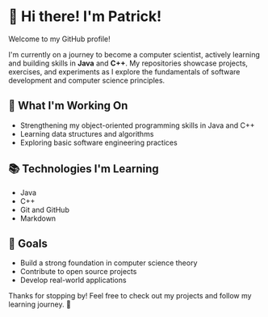 # 👋 Hi there! I'm Patrick!

Welcome to my GitHub profile!

I'm currently on a journey to become a computer scientist, actively learning and building skills in **Java** and **C++**. My repositories showcase projects, exercises, and experiments as I explore the fundamentals of software development and computer science principles.

## 🚀 What I'm Working On
- Strengthening my object-oriented programming skills in Java and C++
- Learning data structures and algorithms
- Exploring basic software engineering practices

## 📚 Technologies I'm Learning
- Java
- C++
- Git and GitHub
- Markdown

## 🧠 Goals
- Build a strong foundation in computer science theory
- Contribute to open source projects
- Develop real-world applications

Thanks for stopping by! Feel free to check out my projects and follow my learning journey. 🚀
